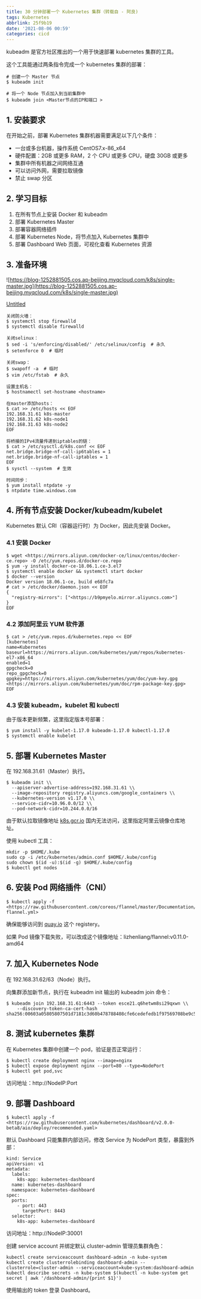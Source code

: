 ```yaml
---
title: 30 分钟部署一个 Kubernetes 集群（转载自 - 阿良)
tags: Kubernetes
abbrlink: 25f9b19
date: '2021-08-06 00:59'
categories: cicd
---
```


kubeadm 是官方社区推出的一个用于快速部署 kubernetes 集群的工具。

这个工具能通过两条指令完成一个 kubernetes 集群的部署：

```
# 创建一个 Master 节点
$ kubeadm init

# 将一个 Node 节点加入到当前集群中
$ kubeadm join <Master节点的IP和端口 >
```

## **1. 安装要求**

在开始之前，部署 Kubernetes 集群机器需要满足以下几个条件：

- 一台或多台机器，操作系统 CentOS7.x-86_x64
- 硬件配置：2GB 或更多 RAM，2 个 CPU 或更多 CPU，硬盘 30GB 或更多
- 集群中所有机器之间网络互通
- 可以访问外网，需要拉取镜像
- 禁止 swap 分区

## **2. 学习目标**

1. 在所有节点上安装 Docker 和 kubeadm
2. 部署 Kubernetes Master
3. 部署容器网络插件
4. 部署 Kubernetes Node，将节点加入 Kubernetes 集群中
5. 部署 Dashboard Web 页面，可视化查看 Kubernetes 资源

## **3. 准备环境**

![https://blog-1252881505.cos.ap-beijing.myqcloud.com/k8s/single-master.jpg](https://blog-1252881505.cos.ap-beijing.myqcloud.com/k8s/single-master.jpg)

[Untitled](https://www.notion.so/476a92d26dba47c0aa0f30ee70244221)

```
关闭防火墙：
$ systemctl stop firewalld
$ systemctl disable firewalld

关闭selinux：
$ sed -i 's/enforcing/disabled/' /etc/selinux/config  # 永久
$ setenforce 0  # 临时

关闭swap：
$ swapoff -a  # 临时
$ vim /etc/fstab  # 永久

设置主机名：
$ hostnamectl set-hostname <hostname>

在master添加hosts：
$ cat >> /etc/hosts << EOF
192.168.31.61 k8s-master
192.168.31.62 k8s-node1
192.168.31.63 k8s-node2
EOF

将桥接的IPv4流量传递到iptables的链：
$ cat > /etc/sysctl.d/k8s.conf << EOF
net.bridge.bridge-nf-call-ip6tables = 1
net.bridge.bridge-nf-call-iptables = 1
EOF
$ sysctl --system  # 生效

时间同步：
$ yum install ntpdate -y
$ ntpdate time.windows.com
```

## **4. 所有节点安装 Docker/kubeadm/kubelet**

Kubernetes 默认 CRI（容器运行时）为 Docker，因此先安装 Docker。

### 4.1 安装 Docker

```
$ wget <https://mirrors.aliyun.com/docker-ce/linux/centos/docker-ce.repo> -O /etc/yum.repos.d/docker-ce.repo
$ yum -y install docker-ce-18.06.1.ce-3.el7
$ systemctl enable docker && systemctl start docker
$ docker --version
Docker version 18.06.1-ce, build e68fc7a
# cat > /etc/docker/daemon.json << EOF
{
  "registry-mirrors": ["<https://b9pmyelo.mirror.aliyuncs.com>"]
}
EOF
```

### 4.2 添加阿里云 YUM 软件源

```
$ cat > /etc/yum.repos.d/kubernetes.repo << EOF
[kubernetes]
name=Kubernetes
baseurl=https://mirrors.aliyun.com/kubernetes/yum/repos/kubernetes-el7-x86_64
enabled=1
gpgcheck=0
repo_gpgcheck=0
gpgkey=https://mirrors.aliyun.com/kubernetes/yum/doc/yum-key.gpg <https://mirrors.aliyun.com/kubernetes/yum/doc/rpm-package-key.gpg>
EOF
```

### 4.3 安装 kubeadm，kubelet 和 kubectl

由于版本更新频繁，这里指定版本号部署：

```
$ yum install -y kubelet-1.17.0 kubeadm-1.17.0 kubectl-1.17.0
$ systemctl enable kubelet
```

## **5. 部署 Kubernetes Master**

在 192.168.31.61（Master）执行。

```
$ kubeadm init \\
  --apiserver-advertise-address=192.168.31.61 \\
  --image-repository registry.aliyuncs.com/google_containers \\
  --kubernetes-version v1.17.0 \\
  --service-cidr=10.96.0.0/12 \\
  --pod-network-cidr=10.244.0.0/16
```

由于默认拉取镜像地址 [k8s.gcr.io](http://k8s.gcr.io) 国内无法访问，这里指定阿里云镜像仓库地址。

使用 kubectl 工具：

```
mkdir -p $HOME/.kube
sudo cp -i /etc/kubernetes/admin.conf $HOME/.kube/config
sudo chown $(id -u):$(id -g) $HOME/.kube/config
$ kubectl get nodes
```

## **6. 安装 Pod 网络插件（CNI）**

```
$ kubectl apply -f <https://raw.githubusercontent.com/coreos/flannel/master/Documentation/kube-flannel.yml>
```

确保能够访问到 [quay.io](http://quay.io) 这个 registery。

如果 Pod 镜像下载失败，可以改成这个镜像地址：lizhenliang/flannel:v0.11.0-amd64

## **7. 加入 Kubernetes Node**

在 192.168.31.62/63（Node）执行。

向集群添加新节点，执行在 kubeadm init 输出的 kubeadm join 命令：

```
$ kubeadm join 192.168.31.61:6443 --token esce21.q6hetwm8si29qxwn \\
    --discovery-token-ca-cert-hash sha256:00603a05805807501d7181c3d60b478788408cfe6cedefedb1f97569708be9c5
```

## **8. 测试 kubernetes 集群**

在 Kubernetes 集群中创建一个 pod，验证是否正常运行：

```
$ kubectl create deployment nginx --image=nginx
$ kubectl expose deployment nginx --port=80 --type=NodePort
$ kubectl get pod,svc
```

访问地址：http://NodeIP:Port

## **9. 部署 Dashboard**

```
$ kubectl apply -f <https://raw.githubusercontent.com/kubernetes/dashboard/v2.0.0-beta8/aio/deploy/recommended.yaml>
```

默认 Dashboard 只能集群内部访问，修改 Service 为 NodePort 类型，暴露到外部：

```
kind: Service
apiVersion: v1
metadata:
  labels:
    k8s-app: kubernetes-dashboard
  name: kubernetes-dashboard
  namespace: kubernetes-dashboard
spec:
  ports:
    - port: 443
      targetPort: 8443
  selector:
    k8s-app: kubernetes-dashboard
```

访问地址：http://NodeIP:30001

创建 service account 并绑定默认 cluster-admin 管理员集群角色：

```
kubectl create serviceaccount dashboard-admin -n kube-system
kubectl create clusterrolebinding dashboard-admin --clusterrole=cluster-admin --serviceaccount=kube-system:dashboard-admin
kubectl describe secrets -n kube-system $(kubectl -n kube-system get secret | awk '/dashboard-admin/{print $1}')
```

使用输出的 token 登录 Dashboard。

